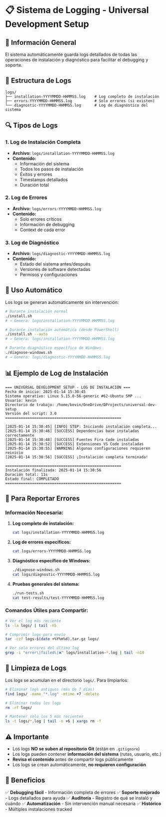 # 📋 Sistema de Logging - Universal Development Setup

## 🎯 **Información General**

El sistema automáticamente guarda logs detallados de todas las operaciones de instalación y diagnóstico para facilitar el debugging y soporte.

## 📁 **Estructura de Logs**

```
logs/
├── installation-YYYYMMDD-HHMMSS.log    # Log completo de instalación
├── errors-YYYYMMDD-HHMMSS.log          # Solo errores (si existen)
└── diagnostic-YYYYMMDD-HHMMSS.log      # Log de diagnóstico del sistema
```

## 🔍 **Tipos de Logs**

### **1. Log de Instalación Completa**

- **Archivo:** `logs/installation-YYYYMMDD-HHMMSS.log`
- **Contenido:**
  - Información del sistema
  - Todos los pasos de instalación
  - Éxitos y errores
  - Timestamps detallados
  - Duración total

### **2. Log de Errores**

- **Archivo:** `logs/errors-YYYYMMDD-HHMMSS.log`
- **Contenido:**
  - Solo errores críticos
  - Información de debugging
  - Context de cada error

### **3. Log de Diagnóstico**

- **Archivo:** `logs/diagnostic-YYYYMMDD-HHMMSS.log`
- **Contenido:**
  - Estado del sistema antes/después
  - Versiones de software detectadas
  - Permisos y configuraciones

## 🚀 **Uso Automático**

Los logs se generan automáticamente sin intervención:

```bash
# Durante instalación normal
./install.sh
# → Genera: logs/installation-YYYYMMDD-HHMMSS.log

# Durante instalación automática (desde PowerShell)
./install.sh --auto
# → Genera: logs/installation-YYYYMMDD-HHMMSS.log

# Durante diagnóstico específico de Windows
./diagnose-windows.sh
# → Genera: logs/diagnostic-YYYYMMDD-HHMMSS.log
```

## 📊 **Ejemplo de Log de Instalación**

```
=== UNIVERSAL DEVELOPMENT SETUP - LOG DE INSTALACIÓN ===
Fecha de inicio: 2025-01-14 15:30:45
Sistema operativo: Linux 5.15.0-56-generic #62-Ubuntu SMP ...
Usuario: kevin
Directorio de trabajo: /home/kevin/OneDrive/DProjects/universal-dev-setup
Versión del script: 3.0
====================================================

[2025-01-14 15:30:45] [INFO] STEP: Iniciando instalación completa...
[2025-01-14 15:30:46] [SUCCESS] Dependencias base instaladas correctamente
[2025-01-14 15:30:48] [SUCCESS] Fuentes Fira Code instaladas
[2025-01-14 15:30:52] [SUCCESS] Extensiones VS Code instaladas
[2025-01-14 15:30:55] [WARNING] Algunas configuraciones requieren reinicio
[2025-01-14 15:30:56] [SUCCESS] ¡Instalación completa terminada!

====================================================
Instalación finalizada: 2025-01-14 15:30:56
Duración total: 11s
Estado final: COMPLETADO
====================================================
```

## 🐛 **Para Reportar Errores**

### **Información Necesaria:**

1. **Log completo de instalación:**

   ```bash
   cat logs/installation-YYYYMMDD-HHMMSS.log
   ```

2. **Log de errores específicos:**

   ```bash
   cat logs/errors-YYYYMMDD-HHMMSS.log
   ```

3. **Diagnóstico específico de Windows:**

   ```bash
   ./diagnose-windows.sh
   cat logs/diagnostic-YYYYMMDD-HHMMSS.log
   ```

4. **Pruebas generales del sistema:**
   ```bash
   ./run-tests.sh
   cat test-results/test-YYYYMMDD-HHMMSS.log
   ```

### **Comandos Útiles para Compartir:**

```bash
# Ver el log más reciente
ls -la logs/ | tail -n5

# Comprimir logs para envío
tar -czf logs-$(date +%Y%m%d).tar.gz logs/

# Ver solo errores del último log
grep -i "error\|failed\|❌" logs/installation-*.log | tail -n10
```

## 🔧 **Limpieza de Logs**

Los logs se acumulan en el directorio `logs/`. Para limpiarlos:

```bash
# Eliminar logs antiguos (más de 7 días)
find logs/ -name "*.log" -mtime +7 -delete

# Eliminar todos los logs
rm -rf logs/

# Mantener solo los 5 más recientes
ls -t logs/*.log | tail -n +6 | xargs rm -f
```

## ⚠️ **Importante**

- Los logs **NO se suben al repositorio Git** (están en `.gitignore`)
- Los logs pueden contener **información del sistema** (rutas, usuario, etc.)
- **Revisa el contenido** antes de compartir logs públicamente
- Los logs se crean automáticamente, **no requieren configuración**

## 🎯 **Beneficios**

✅ **Debugging fácil** - Información completa de errores
✅ **Soporte mejorado** - Logs detallados para ayuda
✅ **Auditoría** - Registro de qué se instaló y cuándo
✅ **Automatización** - Sin intervención manual necesaria
✅ **Histórico** - Múltiples instalaciones tracked

